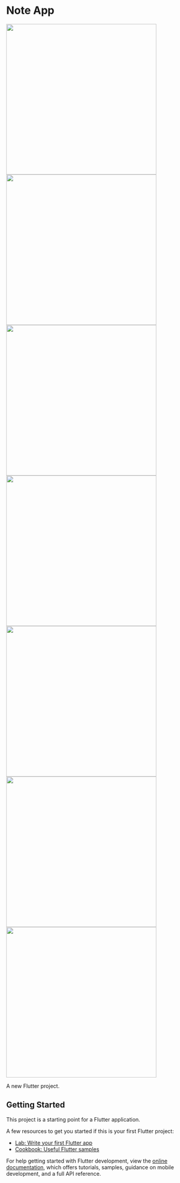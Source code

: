 # Note App


<img src="https://user-images.githubusercontent.com/113710907/209627130-2fa4ead9-8896-4323-b850-5215be00c834.mp4" width="400">
<img src="https://user-images.githubusercontent.com/113710907/209627170-5c439ed4-9edc-45cf-971a-760ad954c861.jpg" width="400">

<img src="https://user-images.githubusercontent.com/113710907/209627166-de3f79eb-03f9-45ad-9d6e-fb30e9bac00d.jpg" width="400">
<img src="https://user-images.githubusercontent.com/113710907/209627128-801c020b-186c-4cda-b333-62dda02f6a5b.jpg" width="400">
<img src="https://user-images.githubusercontent.com/113710907/209627127-a758db63-f2d4-49bb-809c-5c82f506c06a.jpg" width="400">
<img src="https://user-images.githubusercontent.com/113710907/209627124-2171b2d1-f017-4c41-b689-3852cf4a3d80.jpg" width="400">
<img src="https://user-images.githubusercontent.com/113710907/209627109-3e6c4f1c-3ed0-491f-af04-9febb6e12b2e.jpg" width="400">

A new Flutter project.

## Getting Started

This project is a starting point for a Flutter application.

A few resources to get you started if this is your first Flutter project:

- [Lab: Write your first Flutter app](https://docs.flutter.dev/get-started/codelab)
- [Cookbook: Useful Flutter samples](https://docs.flutter.dev/cookbook)

For help getting started with Flutter development, view the
[online documentation](https://docs.flutter.dev/), which offers tutorials,
samples, guidance on mobile development, and a full API reference.
